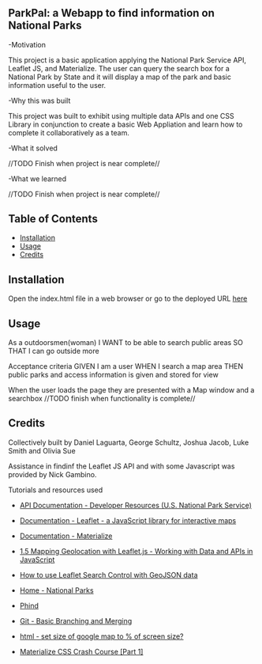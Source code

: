 # <parkpal>

## ParkPal: a Webapp to find information on National Parks

-Motivation

This project is a basic application applying the National Park Service API, Leaflet JS, and Materialize. The user can query the search box for a National Park by State and it will display a map of the park and basic information useful to the user.

-Why this was built

This project was built to exhibit using multiple data APIs and one CSS Library in conjunction to create a basic Web Appliation and learn how to complete it collaboratively as a team.

-What it solved

//TODO Finish when project is near complete//

-What we learned

//TODO Finish when project is near complete//

## Table of Contents

- [Installation](#installation)
- [Usage](#usage)
- [Credits](#credits)

## Installation

Open the index.html file in a web browser or go to the deployed URL [here](https://geoschu.github.io/parkpal/)

## Usage

As a outdoorsmen(woman)
I WANT to be able to search public areas
SO THAT I can go outside more

Acceptance criteria
GIVEN I am a user
WHEN I search a map area
THEN public parks and access information is given and stored for view

When the user loads the page they are presented with a Map window and a searchbox //TODO finish when functionality is complete//

## Credits

Collectively built by Daniel Laguarta, George Schultz, Joshua Jacob, Luke Smith and Olivia Sue

Assistance in findinf the Leaflet JS API and with some Javascript was provided by Nick Gambino.

Tutorials and resources used

- [API Documentation - Developer Resources (U.S. National Park Service)](https://www.nps.gov/subjects/developer/api-documentation.htm#/)

- [Documentation - Leaflet - a JavaScript library for interactive maps](https://leafletjs.com/reference.html)

- [Documentation - Materialize](https://materializeweb.com/)

- [1.5 Mapping Geolocation with Leaflet.js - Working with Data and APIs in JavaScript](https://www.youtube.com/watch?v=nZaZ2dB6pow&t=132s)

- [How to use Leaflet Search Control with GeoJSON data](https://www.youtube.com/watch?v=WnPcSGlh0eQ)

- [Home - National Parks](https://nat-parks.web.app/)

- [Phind](https://www.phind.com/search?home=true)

- [Git - Basic Branching and Merging](https://git-scm.com/book/en/v2/Git-Branching-Basic-Branching-and-Merging)

- [html - set size of google map to % of screen size?](https://stackoverflow.com/questions/32144184/set-size-of-google-map-to-of-screen-size)

- [Materialize CSS Crash Course [Part 1]](https://youtube.com/watch?v=nqT8c5OFjEQ)